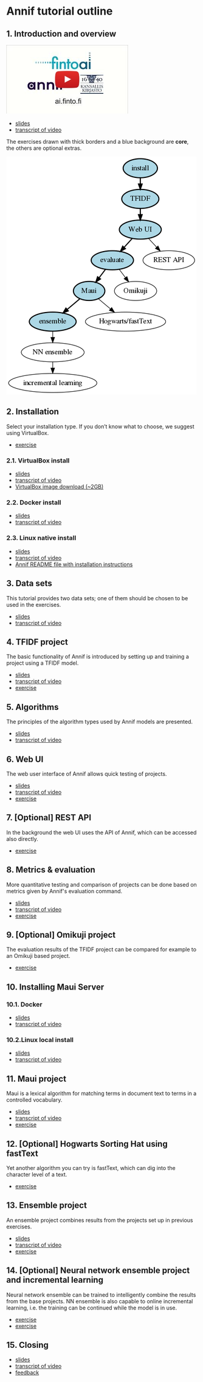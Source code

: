 # Annif tutorial outline

## 1. Introduction and overview

[![Watch the video](/img/ZKN22mXKMm8.jpg)](https://youtu.be/ZKN22mXKMm8)

- [slides]()
- [transcript of video]()

The exercises drawn with thick borders and a blue background are **core**, the
others are optional extras.

![overview](overview.png)

## 2. Installation
Select your installation type. If you don’t know what to choose, we suggest using VirtualBox.
- [exercise](/exercises/01_install_annif.md)

### 2.1. VirtualBox install

- [slides]()
- [transcript of video]()
- [VirtualBox image download (~2GB)](https://annif.org/download/)

### 2.2. Docker install

- [slides]()
- [transcript of video]()

### 2.3. Linux native install

- [slides]()
- [transcript of video]()
- [Annif README file with installation instructions](https://github.com/NatLibFi/Annif/blob/master/README.md)

## 3. Data sets
This tutorial provides two data sets; one of them should be chosen to be used in the exercises.

- [slides]()
- [transcript of video]()

## 4. TFIDF project
The basic functionality of Annif is introduced by setting up and training a project using a TFIDF model.

- [slides]()
- [transcript of video]()
- [exercise](/exercises/02_tfidf_project.md)

## 5. Algorithms
The principles of the algorithm types used by Annif models are presented.

- [slides]()
- [transcript of video]()

## 6. Web UI
The web user interface of Annif allows quick testing of projects.

- [slides]()
- [transcript of video]()
- [exercise](/exercises/03_web_ui.md)

## 7. [Optional] REST API
In the background the web UI uses the API of Annif, which can be accessed also directly.
- [exercise](/exercises/07_rest_api.md)


## 8. Metrics & evaluation
More quantitative testing and comparison of projects can be done based on metrics given by Annif's evaluation command.

- [slides]()
- [transcript of video]()
- [exercise](/exercises/04_evaluate.md)

## 9. [Optional] Omikuji project
The evaluation results of the TFIDF project can be compared for example to an Omikuji based project.
- [exercise](/exercises/08_omikuji_project.md)

## 10. Installing Maui Server
### 10.1. Docker

- [slides]()
- [transcript of video]()

### 10.2.Linux local install

- [slides]()
- [transcript of video]()

## 11. Maui project
Maui is a lexical algorithm for matching terms in document text to terms in a controlled vocabulary.

- [slides]()
- [transcript of video]()
- [exercise](/exercises/05_maui_project.md)

## 12. [Optional] Hogwarts Sorting Hat using fastText
Yet another algorithm you can try is fastText, which can dig into the character level of a text.
- [exercise](/exercises/09_hogwarts.md)

## 13. Ensemble project
An ensemble project combines results from the projects set up in previous exercises.

- [slides]()
- [transcript of video]()
- [exercise](/exercises/06_ensemble_project.md)

## 14. [Optional] Neural network ensemble project and incremental learning
Neural network ensemble can be trained to intelligently combine the results from the base projects. NN ensemble is also capable to online incremental learning, i.e. the training can be continued while the model is in use.

- [exercise](/exercises/10_nn_ensemble_project.md)
- [exercise](/exercises/11_incremental_learning.md)

## 15. Closing

- [slides]()
- [transcript of video]()
- [feedback]()

